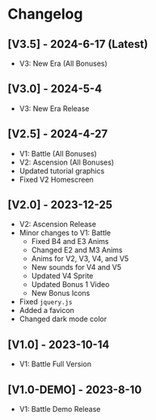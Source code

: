 # Changelog

## [V3.5] - 2024-6-17 (Latest)
* V3: New Era (All Bonuses)

## [V3.0] - 2024-5-4
* V3: New Era Release

## [V2.5] - 2024-4-27
* V1: Battle (All Bonuses)
* V2: Ascension (All Bonuses)
* Updated tutorial graphics
* Fixed V2 Homescreen

## [V2.0] - 2023-12-25
* V2: Ascension Release
* Minor changes to V1: Battle
    * Fixed B4 and E3 Anims
    * Changed E2 and M3 Anims
    * Anims for V2, V3, V4, and V5
    * New sounds for V4 and V5
    * Updated V4 Sprite
    * Updated Bonus 1 Video
    * New Bonus Icons
* Fixed `jquery.js`
* Added a favicon
* Changed dark mode color

## [V1.0] - 2023-10-14
* V1: Battle Full Version

## [V1.0-DEMO] - 2023-8-10
* V1: Battle Demo Release